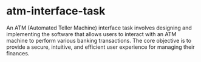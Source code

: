 # atm-interface-task
An ATM (Automated Teller Machine) interface task involves designing and implementing the software that allows users to interact with an ATM machine to perform various banking transactions. The core objective is to provide a secure, intuitive, and efficient user experience for managing their finances.
